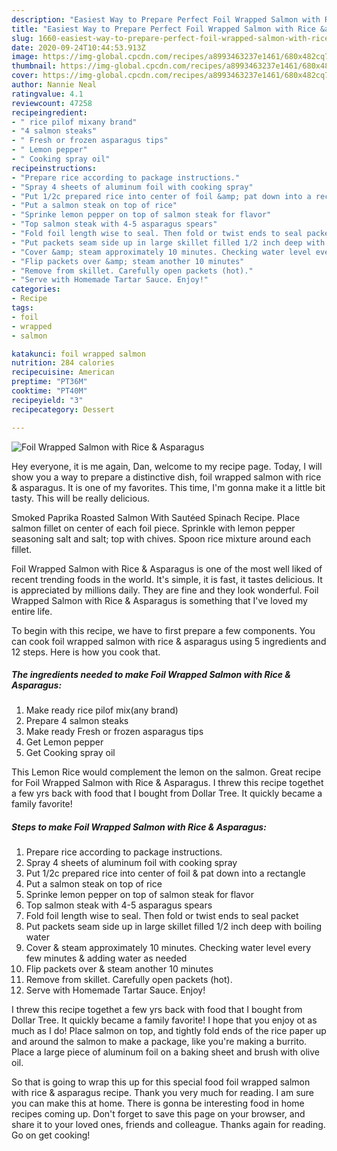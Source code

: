 ```yaml
---
description: "Easiest Way to Prepare Perfect Foil Wrapped Salmon with Rice &amp;amp; Asparagus"
title: "Easiest Way to Prepare Perfect Foil Wrapped Salmon with Rice &amp;amp; Asparagus"
slug: 1660-easiest-way-to-prepare-perfect-foil-wrapped-salmon-with-rice-and-amp-asparagus
date: 2020-09-24T10:44:53.913Z
image: https://img-global.cpcdn.com/recipes/a8993463237e1461/680x482cq70/foil-wrapped-salmon-with-rice-asparagus-recipe-main-photo.jpg
thumbnail: https://img-global.cpcdn.com/recipes/a8993463237e1461/680x482cq70/foil-wrapped-salmon-with-rice-asparagus-recipe-main-photo.jpg
cover: https://img-global.cpcdn.com/recipes/a8993463237e1461/680x482cq70/foil-wrapped-salmon-with-rice-asparagus-recipe-main-photo.jpg
author: Nannie Neal
ratingvalue: 4.1
reviewcount: 47258
recipeingredient:
- " rice pilof mixany brand"
- "4 salmon steaks"
- " Fresh or frozen asparagus tips"
- " Lemon pepper"
- " Cooking spray oil"
recipeinstructions:
- "Prepare rice according to package instructions."
- "Spray 4 sheets of aluminum foil with cooking spray"
- "Put 1/2c prepared rice into center of foil &amp; pat down into a rectangle"
- "Put a salmon steak on top of rice"
- "Sprinke lemon pepper on top of salmon steak for flavor"
- "Top salmon steak with 4-5 asparagus spears"
- "Fold foil length wise to seal. Then fold or twist ends to seal packet"
- "Put packets seam side up in large skillet filled 1/2 inch deep with boiling water"
- "Cover &amp; steam approximately 10 minutes. Checking water level every few minutes &amp; adding water as needed"
- "Flip packets over &amp; steam another 10 minutes"
- "Remove from skillet. Carefully open packets (hot)."
- "Serve with Homemade Tartar Sauce. Enjoy!"
categories:
- Recipe
tags:
- foil
- wrapped
- salmon

katakunci: foil wrapped salmon 
nutrition: 284 calories
recipecuisine: American
preptime: "PT36M"
cooktime: "PT40M"
recipeyield: "3"
recipecategory: Dessert

---
```



![Foil Wrapped Salmon with Rice &amp; Asparagus](https://img-global.cpcdn.com/recipes/a8993463237e1461/680x482cq70/foil-wrapped-salmon-with-rice-asparagus-recipe-main-photo.jpg)

Hey everyone, it is me again, Dan, welcome to my recipe page. Today, I will show you a way to prepare a distinctive dish, foil wrapped salmon with rice &amp; asparagus. It is one of my favorites. This time, I'm gonna make it a little bit tasty. This will be really delicious.

Smoked Paprika Roasted Salmon With Sautéed Spinach Recipe. Place salmon fillet on center of each foil piece. Sprinkle with lemon pepper seasoning salt and salt; top with chives. Spoon rice mixture around each fillet.

Foil Wrapped Salmon with Rice &amp; Asparagus is one of the most well liked of recent trending foods in the world. It's simple, it is fast, it tastes delicious. It is appreciated by millions daily. They are fine and they look wonderful. Foil Wrapped Salmon with Rice &amp; Asparagus is something that I've loved my entire life.


To begin with this recipe, we have to first prepare a few components. You can cook foil wrapped salmon with rice &amp; asparagus using 5 ingredients and 12 steps. Here is how you cook that.

<!--inarticleads1-->

##### The ingredients needed to make Foil Wrapped Salmon with Rice &amp; Asparagus:

1. Make ready  rice pilof mix(any brand)
1. Prepare 4 salmon steaks
1. Make ready  Fresh or frozen asparagus tips
1. Get  Lemon pepper
1. Get  Cooking spray oil


This Lemon Rice would complement the lemon on the salmon. Great recipe for Foil Wrapped Salmon with Rice &amp; Asparagus. I threw this recipe togethet a few yrs back with food that I bought from Dollar Tree. It quickly became a family favorite! 

<!--inarticleads2-->

##### Steps to make Foil Wrapped Salmon with Rice &amp; Asparagus:

1. Prepare rice according to package instructions.
1. Spray 4 sheets of aluminum foil with cooking spray
1. Put 1/2c prepared rice into center of foil &amp; pat down into a rectangle
1. Put a salmon steak on top of rice
1. Sprinke lemon pepper on top of salmon steak for flavor
1. Top salmon steak with 4-5 asparagus spears
1. Fold foil length wise to seal. Then fold or twist ends to seal packet
1. Put packets seam side up in large skillet filled 1/2 inch deep with boiling water
1. Cover &amp; steam approximately 10 minutes. Checking water level every few minutes &amp; adding water as needed
1. Flip packets over &amp; steam another 10 minutes
1. Remove from skillet. Carefully open packets (hot).
1. Serve with Homemade Tartar Sauce. Enjoy!


I threw this recipe togethet a few yrs back with food that I bought from Dollar Tree. It quickly became a family favorite! I hope that you enjoy ot as much as I do! Place salmon on top, and tightly fold ends of the rice paper up and around the salmon to make a package, like you&#39;re making a burrito. Place a large piece of aluminum foil on a baking sheet and brush with olive oil. 

So that is going to wrap this up for this special food foil wrapped salmon with rice &amp; asparagus recipe. Thank you very much for reading. I am sure you can make this at home. There is gonna be interesting food in home recipes coming up. Don't forget to save this page on your browser, and share it to your loved ones, friends and colleague. Thanks again for reading. Go on get cooking!
